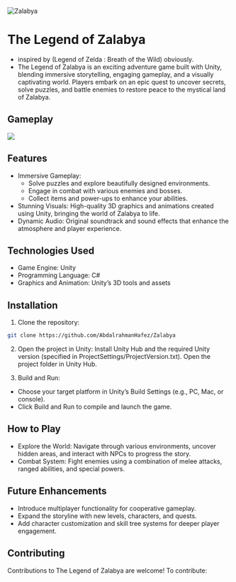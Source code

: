 ![Zalabya](https://github.com/user-attachments/assets/77b200a3-be95-40aa-a603-7345e16609d1)

# The Legend of Zalabya
* inspired by (Legend of Zelda : Breath of the Wild) obviously.
* The Legend of Zalabya is an exciting adventure game built with Unity, blending immersive storytelling, engaging gameplay, and a visually captivating world. Players embark on an epic quest to uncover secrets, solve puzzles, and battle enemies to restore peace to the mystical land of Zalabya.

## Gameplay
[![](https://github.com/user-attachments/assets/8e4f9c8f-29a9-4a22-983b-82479114e21d)](https://drive.google.com/file/d/1__LgZa8OUqsuEUExExM9_nqoksBd6E-N/view)


## Features
* Immersive Gameplay:
  * Solve puzzles and explore beautifully designed environments.
  * Engage in combat with various enemies and bosses.
  * Collect items and power-ups to enhance your abilities.
* Stunning Visuals: High-quality 3D graphics and animations created using Unity, bringing the world of Zalabya to life.
* Dynamic Audio: Original soundtrack and sound effects that enhance the atmosphere and player experience.

## Technologies Used
* Game Engine: Unity
* Programming Language: C#
* Graphics and Animation: Unity’s 3D tools and assets

## Installation
1. Clone the repository:
```bash
git clone https://github.com/AbdalrahmanHafez/Zalabya
```

2. Open the project in Unity:
Install Unity Hub and the required Unity version (specified in ProjectSettings/ProjectVersion.txt).
Open the project folder in Unity Hub.

3. Build and Run:
  * Choose your target platform in Unity’s Build Settings (e.g., PC, Mac, or console).
  * Click Build and Run to compile and launch the game.

## How to Play
* Explore the World: Navigate through various environments, uncover hidden areas, and interact with NPCs to progress the story.
* Combat System: Fight enemies using a combination of melee attacks, ranged abilities, and special powers.

## Future Enhancements
* Introduce multiplayer functionality for cooperative gameplay.
* Expand the storyline with new levels, characters, and quests.
* Add character customization and skill tree systems for deeper player engagement.

## Contributing
Contributions to The Legend of Zalabya are welcome! To contribute:
